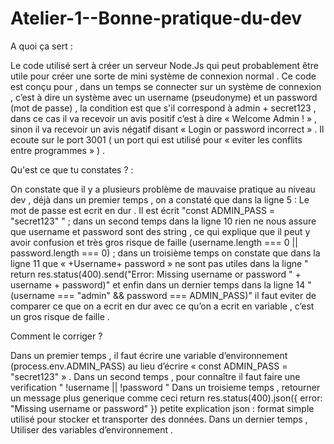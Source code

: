 # Atelier-1--Bonne-pratique-du-dev

A quoi ça sert :

Le code utilisé sert à créer un serveur Node.Js qui peut probablement être utile pour créer une sorte de mini système de connexion normal . Ce code est conçu pour , dans un temps se connecter sur un système de connexion , c’est à dire un système avec un username (pseudonyme) et un password (mot de passe) , la condition est que s'il correspond à admin + secret123 , dans ce cas il va recevoir un avis positif c’est à dire « Welcome Admin ! » , sinon il va recevoir un avis négatif disant « Login or password incorrect » . 
Il ecoute sur le port 3001 ( un port qui est utilisé pour « eviter les conflits entre programmes » ) .

Qu'est ce que tu constates ? :

On constate que il y a plusieurs problème de mauvaise pratique au niveau dev , déjà dans un premier temps , on a constaté que dans la ligne 5 : Le mot de passe est ecrit en dur . Il est écrit "const ADMIN_PASS = "secret123" " ; dans un second temps dans la ligne 10  rien ne nous assure que username et password sont des string , ce qui explique que il peut y avoir confusion et très gros risque de faille (username.length === 0 || password.length === 0) ; dans un troisième temps on constate que dans la ligne 11 que « +Username+ password » ne sont pas utiles dans la ligne " return res.status(400).send("Error: Missing username or password " + username + password)" et enfin dans un dernier temps dans la ligne 14 "(username === "admin" && password === ADMIN_PASS)" il faut eviter de comparer ce que on a ecrit en dur avec ce qu’on a ecrit en variable , c’est un gros risque de faille .


Comment le corriger ? 

Dans un premier temps , il faut écrire une variable d’environnement (process.env.ADMIN_PASS) au lieu d’écrire  « const ADMIN_PASS = "secret123" » .
Dans un second temps , pour connaître il faut faire une verification " !username || !password "
Dans un troisieme temps , retourner un message plus generique comme ceci return res.status(400).json({ error: "Missing username or password" })
petite explication json :
format simple utilisé pour stocker et transporter des données. 
Dans un dernier temps , Utiliser des variables d’environnement .

